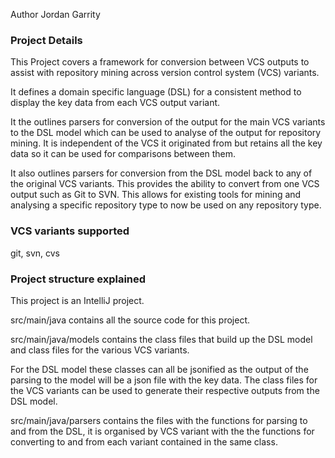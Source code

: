 Author Jordan Garrity 

### Project Details
This Project covers a framework for conversion between VCS outputs 
to assist with repository mining across version control system 
(VCS) variants.

It defines a domain specific language (DSL) for a 
consistent method to display the key data from each VCS output variant.

It the outlines parsers for conversion of the output for the main VCS 
variants to the DSL model which can be used to analyse of the output 
for repository mining. It is independent of the VCS it originated from
but retains all the key data so it can be used for comparisons between them.

It also outlines parsers for conversion from the DSL model back to any of the 
original VCS variants. This provides the ability to convert from one VCS output
such as Git to SVN. This allows for existing tools for mining and analysing a specific 
repository type to now be used on any repository type.

### VCS variants supported
git, svn, cvs

### Project structure explained
This project is an IntelliJ project.

src/main/java contains all the source code for this project.

src/main/java/models contains the class files that build up the DSL
model and class files for the various VCS variants. 

For the DSL model these classes can all be jsonified as the output of the parsing 
to the model will be a json file with the key data.
The class files for the VCS variants can be used 
to generate their respective outputs from the DSL model.

src/main/java/parsers contains the files with the functions for parsing 
to and from the DSL, it is organised by VCS variant with the the functions
for converting to and from each variant contained in the same class.


